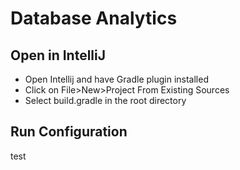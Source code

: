 # Database Analytics

## Open in IntelliJ

* Open Intellij and have Gradle plugin installed
* Click on File>New>Project From Existing Sources
* Select build.gradle in the root directory

## Run Configuration
test
